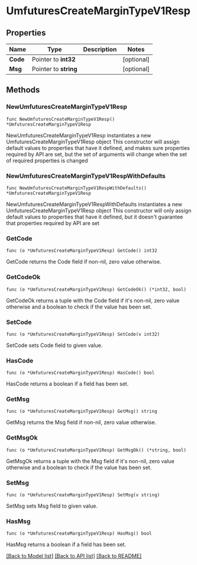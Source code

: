 # UmfuturesCreateMarginTypeV1Resp

## Properties

Name | Type | Description | Notes
------------ | ------------- | ------------- | -------------
**Code** | Pointer to **int32** |  | [optional] 
**Msg** | Pointer to **string** |  | [optional] 

## Methods

### NewUmfuturesCreateMarginTypeV1Resp

`func NewUmfuturesCreateMarginTypeV1Resp() *UmfuturesCreateMarginTypeV1Resp`

NewUmfuturesCreateMarginTypeV1Resp instantiates a new UmfuturesCreateMarginTypeV1Resp object
This constructor will assign default values to properties that have it defined,
and makes sure properties required by API are set, but the set of arguments
will change when the set of required properties is changed

### NewUmfuturesCreateMarginTypeV1RespWithDefaults

`func NewUmfuturesCreateMarginTypeV1RespWithDefaults() *UmfuturesCreateMarginTypeV1Resp`

NewUmfuturesCreateMarginTypeV1RespWithDefaults instantiates a new UmfuturesCreateMarginTypeV1Resp object
This constructor will only assign default values to properties that have it defined,
but it doesn't guarantee that properties required by API are set

### GetCode

`func (o *UmfuturesCreateMarginTypeV1Resp) GetCode() int32`

GetCode returns the Code field if non-nil, zero value otherwise.

### GetCodeOk

`func (o *UmfuturesCreateMarginTypeV1Resp) GetCodeOk() (*int32, bool)`

GetCodeOk returns a tuple with the Code field if it's non-nil, zero value otherwise
and a boolean to check if the value has been set.

### SetCode

`func (o *UmfuturesCreateMarginTypeV1Resp) SetCode(v int32)`

SetCode sets Code field to given value.

### HasCode

`func (o *UmfuturesCreateMarginTypeV1Resp) HasCode() bool`

HasCode returns a boolean if a field has been set.

### GetMsg

`func (o *UmfuturesCreateMarginTypeV1Resp) GetMsg() string`

GetMsg returns the Msg field if non-nil, zero value otherwise.

### GetMsgOk

`func (o *UmfuturesCreateMarginTypeV1Resp) GetMsgOk() (*string, bool)`

GetMsgOk returns a tuple with the Msg field if it's non-nil, zero value otherwise
and a boolean to check if the value has been set.

### SetMsg

`func (o *UmfuturesCreateMarginTypeV1Resp) SetMsg(v string)`

SetMsg sets Msg field to given value.

### HasMsg

`func (o *UmfuturesCreateMarginTypeV1Resp) HasMsg() bool`

HasMsg returns a boolean if a field has been set.


[[Back to Model list]](../README.md#documentation-for-models) [[Back to API list]](../README.md#documentation-for-api-endpoints) [[Back to README]](../README.md)


